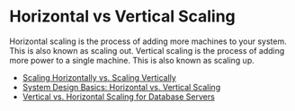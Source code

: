 # Horizontal vs Vertical Scaling

Horizontal scaling is the process of adding more machines to your system. This is also known as scaling out. Vertical scaling is the process of adding more power to a single machine. This is also known as scaling up.

- [Scaling Horizontally vs. Scaling Vertically](https://www.section.io/blog/scaling-horizontally-vs-vertically/)
- [System Design Basics: Horizontal vs. Vertical Scaling](https://www.youtube.com/watch?v=xpDnVSmNFX0)
- [Vertical vs. Horizontal Scaling for Database Servers](https://www.youtube.com/watch?v=R99R-SNbo9g)

